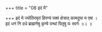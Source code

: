 +++
title = "08 इदं मे"

+++
इदं मे ज्योतिरमृतं हिरण्यं पक्वं क्षेत्रात् कामदुघा म एषा ।  
इदं धनं नि दधे ब्राह्मणेषु कृण्वे पन्थां पितृषु यः स्वर्गः ॥ ८ ॥